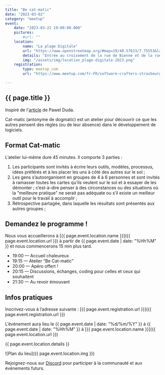 ```yaml
---
title: "Be cat-matic"
date: "2023-03-02"
category: "meetup"
event:
    date: "2023-03-22 19:00:00.000"
    pictures:
        #url: ""
    location:
        name: "La plage Digitale"
        url: "https://www.openstreetmap.org/#map=19/48.57633/7.75553&layers=N"
        details: "Entrée au croisement de la rue de Bienne et de la rue de Genève"
        img: "/assets/img/location_plage-digitale-2023.png"
    registration:
        type: meetup_com
        url: "https://www.meetup.com/fr-FR/software-crafters-strasbourg/events/291977769/"

---
```


## {{ page.title }}

Inspiré de l'[article](https://unclejamal.github.io/2015/08/31/catmatic.html) de Pawel Duda.

Cat-matic (antonyme de dogmatic) est un atelier pour découvrir ce que les autres pensent des règles (ou de leur absence) dans le développement de logiciels.

## Format Cat-matic

L’atelier lui-même dure 45 minutes. Il comporte 3 parties :

1. Les participants sont invités à écrire leurs outils, modèles, processus, idées préférés et à les placer les uns à côté des autres sur le sol ;
2. Les gens s’autoorganisent en groupes de 4 à 6 personnes et sont invités à ramasser toutes les cartes qu’ils veulent sur le sol et à essayer de les démonter ; c’est-à-dire penser à des circonstances ou des situations où la "meilleure pratique" ne serait pas adéquate ou s’il existe un meilleur outil pour le travail à accomplir ;
3. Rétrospective partagée, dans laquelle les résultats sont présentés aux autres groupes ;

## Demandez le programme !

Nous vous accueillerons à [{{ page.event.location.name }}]({{ page.event.location.url }}) à partir de {{ page.event.date | date: "%Hh%M" }} et nous commencerons 15 min plus tard.

- 19:00 — Accueil chaleureux
- 19:15 — Atelier “Be Cat-matic”
- 20:00 — Apéro offert !
- 20:15 — Discussions, échanges, coding pour celles et ceux qui souhaitent
- 21:30 — Au revoir émouvant

## Infos pratiques

Inscrivez-vous à l’adresse suivante : [{{ page.event.registration.url }}]({{ page.event.registration.url }})

L’événement aura lieu le {{ page.event.date | date: "%d/%m/%Y" }} à {{ page.event.date | date: "%Hh%M" }} à [{{ page.event.location.name }}]({{ page.event.location.url }})

{{ page.event.location.details }}

![Plan du lieu]({{ page.event.location.img }})

Rejoignez-nous sur [Discord](https://discord.gg/s2USaKanCU) pour participer à la communauté et aux événements futurs.
